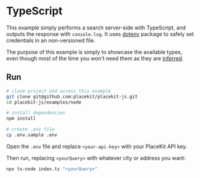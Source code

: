 # TypeScript

This example simply performs a search server-side with TypeScript, and outputs the response with `console.log`. 
It uses [dotenv](https://www.npmjs.com/package/dotenv) package to safely set credentials in an non-versioned file.

The purpose of this example is simply to showcase the available types, even though most of the time you won't need them as they are [inferred](https://www.typescriptlang.org/docs/handbook/type-inference.html).

## Run

```sh
# clone project and access this example
git clone git@github.com:placekit/placekit-js.git
cd placekit-js/examples/node

# install dependencies
npm install

# create .env file
cp .env.sample .env
```

Open the `.env` file and replace `<your-api-key>` with your PlaceKit API key.

Then run, replacing `<yourQuery>` with whatever city or address you want:

```sh
npx ts-node index.ts "<yourQuery>"
```